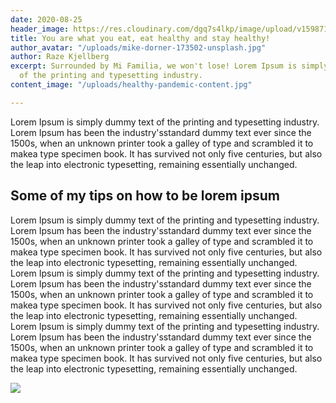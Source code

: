 ```yaml
---
date: 2020-08-25
header_image: https://res.cloudinary.com/dgq7s4lkp/image/upload/v1598716502/uploads/food_wg2kqi.png
title: You are what you eat, eat healthy and stay healthy!
author_avatar: "/uploads/mike-dorner-173502-unsplash.jpg"
author: Raze Kjellberg
excerpt: Surrounded by Mi Familia, we won't lose! Lorem Ipsum is simply dummy text
  of the printing and typesetting industry.
content_image: "/uploads/healthy-pandemic-content.jpg"

---
```

Lorem Ipsum is simply dummy text of the printing and typesetting industry. Lorem Ipsum has been the industry'sstandard dummy text ever since the 1500s, when an unknown printer took a galley of type and scrambled it to makea type specimen book. It has survived not only five centuries, but also the leap into electronic typesetting, remaining essentially unchanged.

## Some of my tips on how to be lorem ipsum

Lorem Ipsum is simply dummy text of the printing and typesetting industry. Lorem Ipsum has been the industry'sstandard dummy text ever since the 1500s, when an unknown printer took a galley of type and scrambled it to makea type specimen book. It has survived not only five centuries, but also the leap into electronic typesetting, remaining essentially unchanged. Lorem Ipsum is simply dummy text of the printing and typesetting industry. Lorem Ipsum has been the industry'sstandard dummy text ever since the 1500s, when an unknown printer took a galley of type and scrambled it to makea type specimen book. It has survived not only five centuries, but also the leap into electronic typesetting, remaining essentially unchanged. Lorem Ipsum is simply dummy text of the printing and typesetting industry. Lorem Ipsum has been the industry'sstandard dummy text ever since the 1500s, when an unknown printer took a galley of type and scrambled it to makea type specimen book. It has survived not only five centuries, but also the leap into electronic typesetting, remaining essentially unchanged.

![](https://res.cloudinary.com/dgq7s4lkp/image/upload/v1598717679/uploads/more-food_fflswx.jpg)